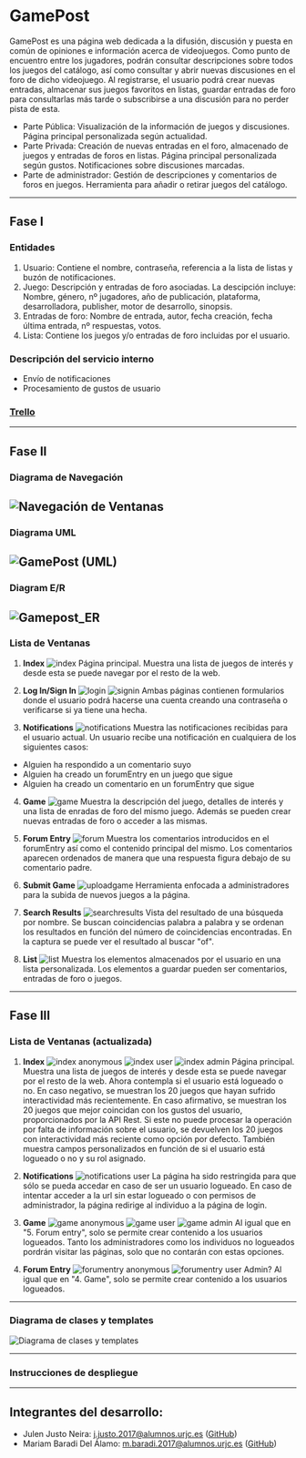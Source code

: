 # GamePost
GamePost es una página web dedicada a la difusión, discusión y puesta en común de opiniones e información acerca de videojuegos. Como punto de encuentro entre los jugadores, podrán consultar descripciones sobre todos los juegos del catálogo, así como consultar y abrir nuevas discusiones en el foro de dicho videojuego. Al registrarse, el usuario podrá crear nuevas entradas, almacenar sus juegos favoritos en listas, guardar entradas de foro para consultarlas más tarde o subscribirse a una discusión para no perder pista de esta.

- Parte Pública: Visualización de la información de juegos y discusiones. Página principal personalizada según actualidad.
- Parte Privada: Creación de nuevas entradas en el foro, almacenado de juegos y entradas de foros en listas. Página principal personalizada según gustos. Notificaciones sobre discusiones marcadas.
- Parte de administrador: Gestión de descripciones y comentarios de foros en juegos. Herramienta para añadir o retirar juegos del catálogo.
---
## Fase I
### Entidades
1. Usuario: Contiene el nombre, contraseña, referencia a la lista de listas y buzón de notificaciones.
2. Juego: Descripción y entradas de foro asociadas. La descipción incluye: Nombre, género, nº jugadores, año de publicación, plataforma, desarrolladora, publisher, motor de desarrollo, sinopsis.
5. Entradas de foro: Nombre de entrada, autor, fecha creación, fecha última entrada, nº respuestas, votos.
6. Lista: Contiene los juegos y/o entradas de foro incluidas por el usuario.

### Descripción del servicio interno

- Envío de notificaciones
- Procesamiento de gustos de usuario

### [Trello](https://trello.com/b/XFN4E5ZO)

---
## Fase II

### Diagrama de Navegación
![Navegación de Ventanas](https://user-images.githubusercontent.com/43469859/111301196-32a44a00-8652-11eb-84f9-fe3fdc67334b.png)
---
### Diagrama UML
![GamePost (UML)](https://user-images.githubusercontent.com/43469859/111301614-b5c5a000-8652-11eb-8790-044fb03b5981.png)
---
### Diagram E/R
![Gamepost_ER](https://user-images.githubusercontent.com/43469859/111310324-40ab9800-865d-11eb-9c03-f577c8b2f9c4.png)
---
### Lista de Ventanas
1. **Index**
![index](https://user-images.githubusercontent.com/43469859/111305252-fd4e2b00-8656-11eb-84f1-1feb3f1ac3a3.png)
Página principal. Muestra una lista de juegos de interés y desde esta se puede navegar por el resto de la web.

2. **Log In/Sign In**
![login](https://user-images.githubusercontent.com/43469859/111305271-02ab7580-8657-11eb-871b-b30762010ece.png)
![signin](https://user-images.githubusercontent.com/43469859/111305283-06d79300-8657-11eb-9a81-3ad7ca892412.png)
Ambas páginas contienen formularios donde el usuario podrá hacerse una cuenta creando una contraseña o verificarse si ya tiene una hecha.

3. **Notifications**
![notifications](https://user-images.githubusercontent.com/43469859/111305297-0a6b1a00-8657-11eb-91af-8e6d9ce695aa.png)
Muestra las notificaciones recibidas para el usuario actual. Un usuario recibe una notificación en cualquiera de los siguientes casos:
  - Alguien ha respondido a un comentario suyo
  - Alguien ha creado un forumEntry en un juego que sigue
  - Alguien ha creado un comentario en un forumEntry que sigue

4. **Game**
![game](https://user-images.githubusercontent.com/43469859/111305306-0ccd7400-8657-11eb-8473-d1cf78d479a2.png)
Muestra la descripción del juego, detalles de interés y una lista de enradas de foro del mismo juego. 
Además se pueden crear nuevas entradas de foro o acceder a las mismas.

5. **Forum Entry**
![forum](https://user-images.githubusercontent.com/43469859/111305343-1a82f980-8657-11eb-80e9-29603c558173.png)
Muestra los comentarios introducidos en el forumEntry así como el contenido principal del mismo.
Los comentarios aparecen ordenados de manera que una respuesta figura debajo de su comentario padre.

6. **Submit Game**
![uploadgame](https://user-images.githubusercontent.com/43469859/111305325-12c35500-8657-11eb-85e7-e1615200324c.png)
Herramienta enfocada a administradores para la subida de nuevos juegos a la página.

7. **Search Results**
![searchresults](https://user-images.githubusercontent.com/43469859/111305333-1656dc00-8657-11eb-9159-9a354d47b28b.png)
Vista del resultado de una búsqueda por nombre. Se buscan coincidencias palabra a palabra y se ordenan los resultados en función del número de coincidencias encontradas.
En la captura se puede ver el resultado al buscar "of".

8. **List**
![list](https://user-images.githubusercontent.com/43469859/111305707-91b88d80-8657-11eb-8620-2e53719c15aa.png)
Muestra los elementos almacenados por el usuario en una lista personalizada. Los elementos a guardar pueden ser comentarios, entradas de foro o juegos.

---
## Fase III

### Lista de Ventanas (actualizada)
1. **Index**
![index anonymous](https://user-images.githubusercontent.com/43469886/115697452-dffe3200-a363-11eb-9078-13f7efd99416.png)
![index user](https://user-images.githubusercontent.com/43469886/115697696-12a82a80-a364-11eb-940c-4ab914d3ccd0.png)
![index admin](https://user-images.githubusercontent.com/43469886/115703132-08892a80-a36a-11eb-974d-73012eab0523.png)
Página principal. Muestra una lista de juegos de interés y desde esta se puede navegar por el resto de la web. 
Ahora contempla si el usuario está logueado o no. En caso negativo, se muestran los 20 juegos que hayan sufrido interactividad más recientemente. En caso afirmativo, se muestran los 20 juegos que mejor coincidan con los gustos del usuario, proporcionados por la API Rest. Si este no puede procesar la operación por falta de información sobre el usuario, se devuelven los 20 juegos con interactividad más reciente como opción por defecto. También muestra campos personalizados en función de si el usuario está logueado o no y su rol asignado. 

3. **Notifications**
![notifications user](https://user-images.githubusercontent.com/43469886/115700613-25702e80-a367-11eb-9b97-b1e1968f6f1b.png)
La página ha sido restringida para que sólo se pueda accedar en caso de ser un usuario logueado. En caso de intentar acceder a la url sin estar logueado o con permisos de administrador, la página redirige al individuo a la página de login.

4. **Game**
![game anonymous](https://user-images.githubusercontent.com/43469886/115702754-99133b00-a369-11eb-9228-bb457a593881.png)
![game user](https://user-images.githubusercontent.com/43469886/115702852-b516dc80-a369-11eb-8c8b-b15cafc5ea41.png)
![game admin](https://user-images.githubusercontent.com/43469886/115703082-f8714b00-a369-11eb-809e-665fbfc46d2d.png)
Al igual que en "5. Forum entry", solo se permite crear contenido a los usuarios logueados. Tanto los administradores como los individuos no logueados pordrán visitar las páginas, solo que no contarán con estas opciones.

5. **Forum Entry**
![forumentry anonymous](https://user-images.githubusercontent.com/43469886/115703282-3bcbb980-a36a-11eb-9d91-de2d909eae6b.png)
![forumentry user](https://user-images.githubusercontent.com/43469886/115703361-53a33d80-a36a-11eb-9d30-fe1913266d12.png)
Admin?
Al igual que en "4. Game", solo se permite crear contenido a los usuarios logueados.

---
### Diagrama de clases y templates
![Diagrama de clases y templates](https://user-images.githubusercontent.com/43469886/115966843-b6920180-a52f-11eb-9e02-0b5472a2e4dd.png)

---
### Instrucciones de despliegue

---
## Integrantes del desarrollo:
- Julen Justo Neira: [j.justo.2017@alumnos.urjc.es](mailto:j.justo.2017@alumnos.urjc.es) ([GitHub](https://github.com/JulenJus))
- Mariam Baradi Del Álamo: [m.baradi.2017@alumnos.urjc.es](mailto:m.baradi.2017@alumnos.urjc.es) ([GitHub](https://github.com/zuuhr))
